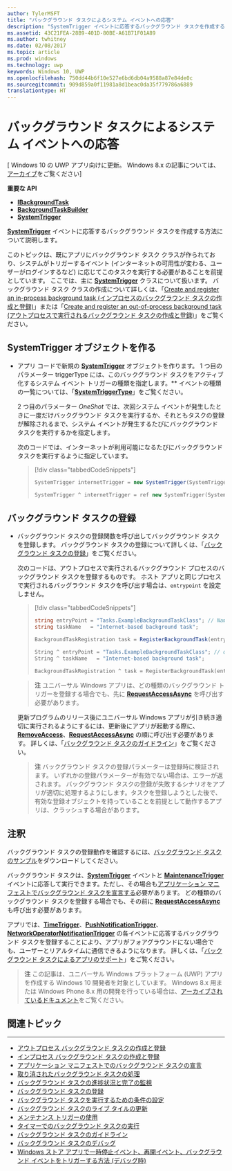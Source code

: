 ```yaml
---
author: TylerMSFT
title: "バックグラウンド タスクによるシステム イベントへの応答"
description: "SystemTrigger イベントに応答するバックグラウンド タスクを作成する方法について説明します。"
ms.assetid: 43C21FEA-28B9-401D-80BE-A61B71F01A89
ms.author: twhitney
ms.date: 02/08/2017
ms.topic: article
ms.prod: windows
ms.technology: uwp
keywords: Windows 10, UWP
ms.openlocfilehash: 750dd44b6f10e527e6bd6db04a9588a87e84de0c
ms.sourcegitcommit: 909d859a0f11981a8d1beac0da35f779786a6889
translationtype: HT
---
```

# <a name="respond-to-system-events-with-background-tasks"></a>バックグラウンド タスクによるシステム イベントへの応答

\[ Windows 10 の UWP アプリ向けに更新。 Windows 8.x の記事については、[アーカイブ](http://go.microsoft.com/fwlink/p/?linkid=619132)をご覧ください\]

**重要な API**

-   [**IBackgroundTask**](https://msdn.microsoft.com/library/windows/apps/br224794)
-   [**BackgroundTaskBuilder**](https://msdn.microsoft.com/library/windows/apps/br224768)
-   [**SystemTrigger**](https://msdn.microsoft.com/library/windows/apps/br224838)

[**SystemTrigger**](https://msdn.microsoft.com/library/windows/apps/br224839) イベントに応答するバックグラウンド タスクを作成する方法について説明します。

このトピックは、既にアプリにバックグラウンド タスク クラスが作られており、システムがトリガーするイベント (インターネットの可用性が変わる、ユーザーがログインするなど) に応じてこのタスクを実行する必要があることを前提としています。 ここでは、主に [**SystemTrigger**](https://msdn.microsoft.com/library/windows/apps/br224839) クラスについて扱います。 バックグラウンド タスク クラスの作成について詳しくは、「[Create and register an in-process background task (インプロセスのバックグラウンド タスクの作成と登録)](create-and-register-an-inproc-background-task.md)」または「[Create and register an out-of-process background task (アウトプロセスで実行されるバックグラウンド タスクの作成と登録)](create-and-register-a-background-task.md)」をご覧ください。

## <a name="create-a-systemtrigger-object"></a>SystemTrigger オブジェクトを作る

-   アプリ コードで新規の [**SystemTrigger**](https://msdn.microsoft.com/library/windows/apps/br224838) オブジェクトを作ります。 1 つ目のパラメーター triggerType には、このバックグラウンド タスクをアクティブ化するシステム イベント トリガーの種類を指定します。** イベントの種類の一覧については、「[**SystemTriggerType**](https://msdn.microsoft.com/library/windows/apps/br224839)」をご覧ください。

    2 つ目のパラメーター *OneShot* では、次回システム イベントが発生したときに一度だけバックグラウンド タスクを実行するか、それともタスクの登録が解除されるまで、システム イベントが発生するたびにバックグラウンド タスクを実行するかを指定します。

    次のコードでは、インターネットが利用可能になるたびにバックグラウンド タスクを実行するように指定しています。

    > [!div class="tabbedCodeSnippets"]
    > ```cs
    > SystemTrigger internetTrigger = new SystemTrigger(SystemTriggerType.InternetAvailable, false);
    > ```
    > ```cpp
    > SystemTrigger ^ internetTrigger = ref new SystemTrigger(SystemTriggerType::InternetAvailable, false);
    > ```

## <a name="register-the-background-task"></a>バックグラウンド タスクの登録

-   バックグラウンド タスクの登録関数を呼び出してバックグラウンド タスクを登録します。 バックグラウンド タスクの登録について詳しくは、「[バックグラウンド タスクの登録](register-a-background-task.md)」をご覧ください。

    次のコードは、アウトプロセスで実行されるバックグラウンド プロセスのバックグラウンド タスクを登録するものです。 ホスト アプリと同じプロセスで実行されるバッグラウンド タスクを呼び出す場合は、`entrypoint` を設定しません。

    > [!div class="tabbedCodeSnippets"]
    > ```cs
    > string entryPoint = "Tasks.ExampleBackgroundTaskClass"; // Namespace name, '.', and the name of the class containing the background task
    > string taskName   = "Internet-based background task";
    >
    > BackgroundTaskRegistration task = RegisterBackgroundTask(entryPoint, taskName, internetTrigger, exampleCondition);
    > ```
    > ```cpp
    > String ^ entryPoint = "Tasks.ExampleBackgroundTaskClass"; // don't set for in-process background tasks
    > String ^ taskName   = "Internet-based background task";
    >
    > BackgroundTaskRegistration ^ task = RegisterBackgroundTask(entryPoint, taskName, internetTrigger, exampleCondition);
    > ```

    > **注**  ユニバーサル Windows アプリは、どの種類のバックグラウンド トリガーを登録する場合でも、先に [**RequestAccessAsync**](https://msdn.microsoft.com/library/windows/apps/hh700485) を呼び出す必要があります。

    更新プログラムのリリース後にユニバーサル Windows アプリが引き続き適切に実行されるようにするには、更新後にアプリが起動する際に、[**RemoveAccess**](https://msdn.microsoft.com/library/windows/apps/hh700471)、[**RequestAccessAsync**](https://msdn.microsoft.com/library/windows/apps/hh700485) の順に呼び出す必要があります。 詳しくは、「[バックグラウンド タスクのガイドライン](guidelines-for-background-tasks.md)」をご覧ください。

    > **注**  バックグラウンド タスクの登録パラメーターは登録時に検証されます。 いずれかの登録パラメーターが有効でない場合は、エラーが返されます。 バックグラウンド タスクの登録が失敗するシナリオをアプリが適切に処理するようにします。タスクを登録しようとした後で、有効な登録オブジェクトを持っていることを前提として動作するアプリは、クラッシュする場合があります。
 
## <a name="remarks"></a>注釈

バックグラウンド タスクの登録動作を確認するには、[バックグラウンド タスクのサンプル](http://go.microsoft.com/fwlink/p/?LinkId=618666)をダウンロードしてください。

バックグラウンド タスクは、[**SystemTrigger**](https://msdn.microsoft.com/library/windows/apps/br224838) イベントと [**MaintenanceTrigger**](https://msdn.microsoft.com/library/windows/apps/hh700517) イベントに応答して実行できます。ただし、その場合も[アプリケーション マニフェストでバックグラウンド タスクを宣言する](declare-background-tasks-in-the-application-manifest.md)必要があります。 どの種類のバックグラウンド タスクを登録する場合でも、その前に [**RequestAccessAsync**](https://msdn.microsoft.com/library/windows/apps/hh700485) も呼び出す必要があります。

アプリでは、[**TimeTrigger**](https://msdn.microsoft.com/library/windows/apps/br224843)、[**PushNotificationTrigger**](https://msdn.microsoft.com/library/windows/apps/hh700543)、[**NetworkOperatorNotificationTrigger**](https://msdn.microsoft.com/library/windows/apps/br224831) の各イベントに応答するバックグラウンド タスクを登録することにより、アプリがフォアグラウンドにない場合でも、ユーザーとリアルタイムに通信できるようになります。 詳しくは、「[バックグラウンド タスクによるアプリのサポート](support-your-app-with-background-tasks.md)」をご覧ください。

> **注**  この記事は、ユニバーサル Windows プラットフォーム (UWP) アプリを作成する Windows 10 開発者を対象としています。 Windows 8.x 用または Windows Phone 8.x 用の開発を行っている場合は、[アーカイブされているドキュメント](http://go.microsoft.com/fwlink/p/?linkid=619132)をご覧ください。

## <a name="related-topics"></a>関連トピック

****

* [アウトプロセス バックグラウンド タスクの作成と登録](create-and-register-a-background-task.md)
* [インプロセス バックグラウンド タスクの作成と登録](create-and-register-an-inproc-background-task.md)
* [アプリケーション マニフェストでのバックグラウンド タスクの宣言](declare-background-tasks-in-the-application-manifest.md)
* [取り消されたバックグラウンド タスクの処理](handle-a-cancelled-background-task.md)
* [バックグラウンド タスクの進捗状況と完了の監視](monitor-background-task-progress-and-completion.md)
* [バックグラウンド タスクの登録](register-a-background-task.md)
* [バックグラウンド タスクを実行するための条件の設定](set-conditions-for-running-a-background-task.md)
* [バックグラウンド タスクのライブ タイルの更新](update-a-live-tile-from-a-background-task.md)
* [メンテナンス トリガーの使用](use-a-maintenance-trigger.md)
* [タイマーでのバックグラウンド タスクの実行](run-a-background-task-on-a-timer-.md)
* [バックグラウンド タスクのガイドライン](guidelines-for-background-tasks.md)
* [バックグラウンド タスクのデバッグ](debug-a-background-task.md)
* [Windows ストア アプリで一時停止イベント、再開イベント、バックグラウンド イベントをトリガーする方法 (デバッグ時)](http://go.microsoft.com/fwlink/p/?linkid=254345)
